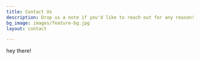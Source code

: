 ```yaml
---
title: Contact Us
description: Drop us a note if you'd like to reach out for any reason!
bg_image: images/feature-bg.jpg
layout: contact

---
```

hey there!
